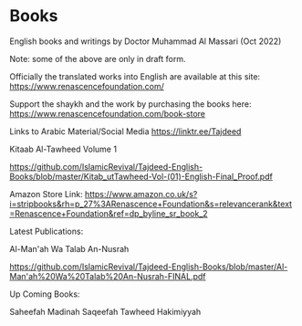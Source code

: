 # Books

English books and writings by Doctor Muhammad Al Massari (Oct 2022)

Note: some of the above are only in draft form.

Officially the translated works into English are available at this site: https://www.renascencefoundation.com/

Support the shaykh and the work by purchasing the books here: https://www.renascencefoundation.com/book-store

Links to Arabic Material/Social Media
https://linktr.ee/Tajdeed

Kitaab Al-Tawheed Volume 1

https://github.com/IslamicRevival/Tajdeed-English-Books/blob/master/Kitab_utTawheed-Vol-(01)-English-Final_Proof.pdf

Amazon Store Link:  https://www.amazon.co.uk/s?i=stripbooks&rh=p_27%3ARenascence+Foundation&s=relevancerank&text=Renascence+Foundation&ref=dp_byline_sr_book_2

Latest Publications:

Al-Man'ah Wa Talab An-Nusrah

https://github.com/IslamicRevival/Tajdeed-English-Books/blob/master/Al-Man'ah%20Wa%20Talab%20An-Nusrah-FINAL.pdf


Up Coming Books:

Saheefah Madinah
Saqeefah
Tawheed Hakimiyyah

